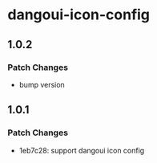 # dangoui-icon-config

## 1.0.2

### Patch Changes

- bump version

## 1.0.1

### Patch Changes

- 1eb7c28: support dangoui icon config
